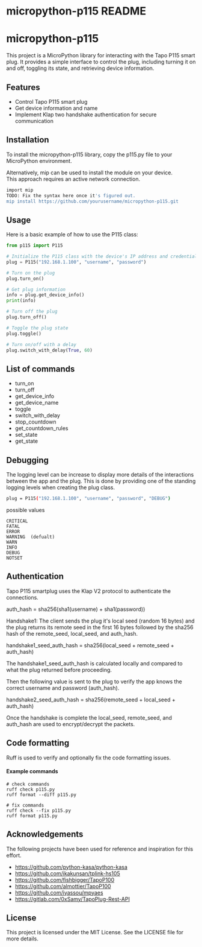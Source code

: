 # micropython-p115 README

# micropython-p115

This project is a MicroPython library for interacting with the Tapo P115 smart plug. It provides a simple interface to control the plug, including turning it on and off, toggling its state, and retrieving device information.

## Features

- Control Tapo P115 smart plug
- Get device information and name
- Implement Klap two handshake authentication for secure communication

## Installation

To install the micropython-p115 library, copy the p115.py file to your MicroPython environment.

Alternatively, mip can be used to install the module on your device.  
This approach requires an active network connection.

```bash
import mip
TODO: Fix the syntax here once it's figured out.
mip install https://github.com/yourusername/micropython-p115.git
```

## Usage

Here is a basic example of how to use the P115 class:

```python
from p115 import P115

# Initialize the P115 class with the device's IP address and credentials
plug = P115("192.168.1.100", "username", "password")

# Turn on the plug
plug.turn_on()

# Get plug information
info = plug.get_device_info()
print(info)

# Turn off the plug
plug.turn_off()

# Toggle the plug state
plug.toggle()

# Turn on/off with a delay
plug.switch_with_delay(True, 60)
```

## List of commands
- turn_on
- turn_off
- get_device_info
- get_device_name
- toggle
- switch_with_delay
- stop_countdown
- get_countdown_rules
- set_state
- get_state

## Debugging
The logging level can be increase to display more details of the interactions
between the app and the plug.  This is done by providing one of the standing
logging levels when creating the plug class.

```bash
plug = P115("192.168.1.100", "username", "password", "DEBUG")
```
possible values
```
CRITICAL
FATAL
ERROR
WARNING  (defualt)
WARN
INFO
DEBUG
NOTSET

```

## Authentication

Tapo P115 smartplug uses the Klap V2 protocol to authenticate the connections.

auth_hash = sha256(sha1(username) + sha1(password))

Handshake1:  The client sends the plug it's local seed (random 16 bytes) and the plug returns 
its remote seed in the first 16 bytes followed by the sha256 hash of the remote_seed, local_seed, 
and auth_hash.

handshake1_seed_auth_hash = sha256(local_seed + remote_seed + auth_hash)

The handshake1_seed_auth_hash is calculated locally and compared to what the plug returned before proceeding.

Then the following value is sent to the plug to verify the app knows the correct username and password (auth_hash).

handshake2_seed_auth_hash = sha256(remote_seed + local_seed + auth_hash)

Once the handshake is complete the local_seed, remote_seed, and auth_hash are used to
encrypt/decrypt the packets.

## Code formatting
Ruff is used to verify and optionally fix the code formatting issues.

#### Example commands
```
# check commands
ruff check p115.py
ruff format --diff p115.py

# fix commands
ruff check --fix p115.py
ruff format p115.py
```

## Acknowledgements

The following projects have been used for reference and inspiration for this effort.

- https://github.com/python-kasa/python-kasa
- https://github.com/ikakunsan/tplink-hs105
- https://github.com/fishbigger/TapoP100
- https://github.com/almottier/TapoP100
- https://github.com/iyassou/mpyaes
- https://gitlab.com/0xSamy/TapoPlug-Rest-API


## License

This project is licensed under the MIT License. See the LICENSE file for more details.